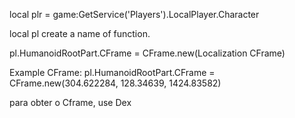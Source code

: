 local plr = game:GetService('Players').LocalPlayer.Character

local pl create a name of function.

pl.HumanoidRootPart.CFrame = CFrame.new(Localization CFrame)

Example CFrame:
pl.HumanoidRootPart.CFrame = CFrame.new(304.622284, 128.34639, 1424.83582)

para obter o Cframe, use Dex
